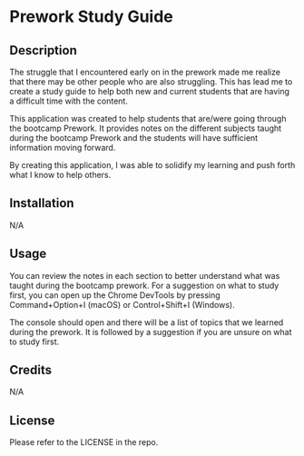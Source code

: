 # Prework Study Guide

## Description

The struggle that I encountered early on in the prework made me realize that there may be other people who are also struggling. This has lead me to create a study guide to help both new and current students that are having a difficult time with the content. 

This application was created to help students that are/were going through the bootcamp Prework. It provides notes on the different subjects taught during the bootcamp Prework and the students will have sufficient information moving forward. 

By creating this application, I was able to solidify my learning and push forth what I know to help others.

## Installation

N/A

## Usage

You can review the notes in each section to better understand what was taught during the bootcamp prework. For a suggestion on what to study first, you can open up the Chrome DevTools by pressing Command+Option+I (macOS) or Control+Shift+I (Windows).

The console should open and there will be a list of topics that we learned during the prework. It is followed by a suggestion if you are unsure on what to study first. 


## Credits

N/A

## License

Please refer to the LICENSE in the repo.
